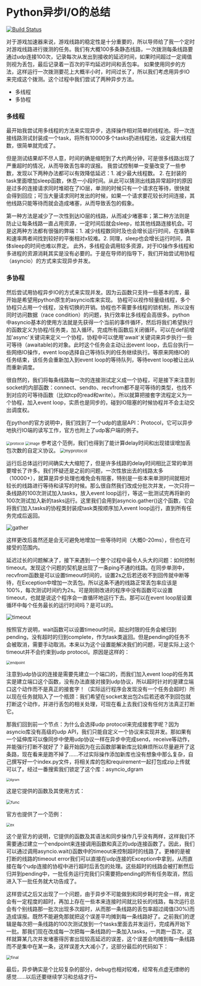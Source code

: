 # Python异步I/O的总结

[![Build Status](https://travis-ci.org/joemccann/dillinger.svg?branch=master)](https://travis-ci.org/joemccann/dillinger)

对于游戏加速器来说，游戏线路的稳定性是十分重要的，所以导师给了我一个定时对游戏线路进行拨测的任务。我们有大概100多条静态线路，一次拨测每条线路要通过udp连接100次，记录每次从发出到接收的延迟时间，如果时间超过一定阈值则视为丢包，最后记录着一百次的平均延迟时间和丢包率。
如果使用同步的方法，这样运行一次拨测要花上大概半小时，时间过长了，所以我们考虑用异步IO来完成这个拨测。这个过程中我们尝试了两种异步方法。

  - 多线程
  - 多协程

### 多线程

最开始我尝试用多线程的方法来实现异步，选择操作相对简单的线程池。将一次连接线路测试封装成一个task，将所有10000多个tasks扔进线程池，设定最大线程数，很简单就完成了。

但是测试结果却不尽人意，时间的确是缩短到了大约两分钟，可是很多线路出现了严重超时的情况，从而导致丢包率的误报。
我尝试控制单一变量改变了一些参数，发现以下两种办法都可以有效降低延迟：1. 减少最大线程数。 2. 在封装的task里面增加sleep函数，休息一小段时间。从此可以猜测出线路异常超时的原因是过多的连接请求同时堆砌在了IO层，单测的时候只有一个请求在等待，很快就会得到回应；可当大量请求同时发出的时候，如果一个请求要花较长时间连接，其他线路只能等待而就会造成堵塞，从而导致丢包的假象。

第一种方法是减少了一次性到达IO层的线路，从而减少堵塞率；第二种方法则是防止让每条线路一直占用资源，一定时间后就会sleep，给其他线路连接机会。可是这两种方法都有很强的弊端：1. 减少线程数同时及也会增长运行时间，在准确率和速率两者间找到较好的平衡相对x较难。2. 同理，sleep也会增长运行时间，具体sleep的时间也难以界定。
此外，多线程会调用较多资源，对于IO操作多线程和多进程的资源消耗其实是没有必要的。于是在导师的指导下，我们开始尝试用协程（asyncio）的方式来实现异步并发。

### 多协程

然后尝试用协程异步IO的方式来实现并发。因为云函数只支持一些基本的库，最开始是希望用python原生的asyncio库来实现。
协程可以视作轻量级线程，多个协程只占用一个线程，没有切换的开销。协程也不需要多线程的锁机制，所以没有同时访问数据（race condition）的问题，执行效率比多线程会高很多。python中asyncio基本的使用方法就是先获得一个当前的事件循环，然后将我们希望执行的函数定义为协程/任务类，加入循环。完成所有函数后关闭循环。可以在def前增加'async'关键词来定义一个协程，协程中可以使用'await'关键词来异步执行一些可等待（awaitable)的对象。此时这个任务会主动让出event loop，去后台执行一些网络IO操作，event loop选择自己等待队列的任务继续执行。等原来网络IO的任务结束，该任务会重新加入到event loop的等待队列，等待event loop被让出从而重新调度。

很自然的，我们将每条线路每一次的连接测试定义成一个协程，可是接下来注意到socket的内部函数：connect、sendto、recvfrom都不是可等待的类型，也找不到对应的可等待函数（比如tcp的read和write）。所以就算把接套字流程定义为一个协程，加入event loop，实质也是同步的，碰到IO阻塞的时候协程并不会主动交出调度权。

在python的官方说明中，我们找到了一个udp的底层API：Protocol，它可以异步地执行IO端的读写工作，官方也附上了udp客户端的例子。

<img src="D:\asyncioconlusion\protocol.png" alt="protocol" style="zoom:67%;" />

<img src="D:\asyncioconlusion\udpclient.png" alt="image" style="zoom:68%;" />
参考这个范例，我们也得到了能计算delay时间和出现错误增加丢包次数的自定义协议。

<img src="D:\asyncioconlusion\myprotocol.png" alt="myprotocol" style="zoom:80%;" />

运行后总体运行时间确实大大缩短了，但是许多线路的delay时间相比正常的单测要增长了许多。我们怀疑还是之前的问题，一次性放出去的线路太多（10000+），就算是异步处理也难免会有阻塞，特别是一些本来单测时间就相对较长的线路进行等待和读写的时候。那么很自然我们改成分批次并发，一次只将一条线路的100次测试加入tasks，放入event loop运行，等这一批测试完再将新的100次测试加入新的tasks运行。这里我们会用到asyncio.gather()这个函数，它会将我们加入tasks的协程类封装成task类按顺序加入event loop运行，直到所有任务完成后返回。

![gather](D:\asyncioconlusion\gather.png)

这样更改后虽然还是会无可避免地增加一些等待时间（大概0-20ms），但也在可接受的范围内。

延迟过长的问题解决了，接下来遇到一个整个过程中最令人头大的问题：如何控制timeout。发现这个问题的契机是出现了一条ping不通的线路。在同步单测中，recvfrom函数是可以设置timeout时间的，设置2s之后若还收不到回传就中断等待，在Exception中增加一次丢包。所以这条不通的线路正常丢包率应该是100%，每次测试时间约为2s。可是刚刚改进的程序中没有函数可以设置timeout，也就是说这个程序会一直循环地运行下去。那可以在event loop层设置循环中每个任务最长的运行时间吗？是可以的。

<img src="D:\asyncioconlusion\timeout.png" alt="timeout" style="zoom:100%;" />

按照官方说明，wait函数可以设置timeout时间，超出时限的任务会被归到pending，没有超时的归到complete，作为task类返回。但是pending的任务不会被取消，需要手动取消。本来以为这个设置能解决我们的问题，可是实际上这个timeout并不会约束到udp protocol。原因是这样的：

<img src="D:\asyncioconlusion\endpoint.png" alt="endpoint" style="zoom:67%;" />

注意到udp协议的连接是需要先建立一个端口的，而我们加入event loop的任务其实是建立端口这个函数，没有办法直接对接到udp协议，所以超时针对的是建立端口这个动作而不是真正的接套字！（实际运行程序会发现没有一个任务会超时）所以现在任务就陷入了一个瓶颈：我们希望在socket发出包2s后若还收不到回包就打断这个动作，并进行丢包的相关处理，可现在看上去我们没有任何方法真正打断它。

那我们回到前一个节点：为什么会选择udp protocol来完成接套字呢？因为asyncio库没有高级的udp API，我们只能自定义一个协议来实现并发。那如果有一个延伸库可以像同步中使用udp协议一样在异步中完成send，receive等动作，并能强行打断不就好了？最开始因为在云函数部署新库比较麻烦所以尽量避开了这条路，现在看来是跑不掉了......不过实际操作添加新库也没有想象中那么复杂，自己撰写好一个index.py文件，将相关库的包和requirement一起打包成zip上传就可以了。经过一番搜索我们锁定了这个库：asyncio_dgram

<img src="D:\asyncioconlusion\dgram.png" alt="dgram" style="zoom:60%;" />

这是它提供的函数及其使用方式：

<img src="D:\asyncioconlusion\func.png" alt="func" style="zoom:78%;" />

官方也提供了一个范例：

<img src="D:\asyncioconlusion\ex.png" alt="ex" style="zoom:67%;" />

这个是官方的说明，它提供的函数及其语法和同步操作几乎没有两样，这样我们不需要通过建立一个endpoint来连接调用函数和真正的udp连接函数了。因此，我们可以通过调用asyncio.wait()函数中的timeout来控制超时的线路了。更棒的是被打断的线路的timeout error我们可以直接在udp连接的Exception中拿到，从而直接在每个udp连接的协程中进行超时后丢包的处理。这些超时的线路会被打断然后归并到pending中，一批任务运行完我们只需要把pending的所有任务取消，然后进入下一批任务就大功告成了。

这样尝试之后又出现了一个问题，由于异步不可能做到和同步耗时完全一样，肯定会有一定程度的超时，再加上存在一些本来连接时间就比较长的线路，每次运行总会有个别线路那一批次出现多次超时，从而那一条线路的丢包率超过阈值(30%)而造成误报。既然不能避免那就把这个误差平均摊到每一条线路好了。之前我们的逻辑是每次把一条线路的100次测试放到一个tasks里面去并发运行，完成再开始下一批。那我们现在改成每一次把每一条线路的一条加入tasks，一共跑一百次，这样就算某几次并发堵塞得厉害出现较高延迟的误差，这个误差会均摊到每一条线路而不是集中在某一条，这样误差大大减小了，这部分最后的代码如下：

<img src="D:\asyncioconlusion\final.png" alt="final" style="zoom:75%;" />

最后，异步确实是个比较复杂的部分，debug也相对较难，经常有点虚无缥缈的感觉......以后还要继续学习和总结才行~